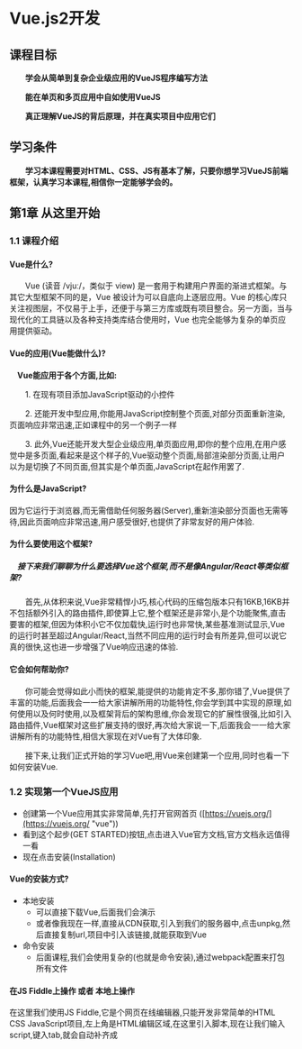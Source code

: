 # Vue.js2开发

## 课程目标

**&emsp;&emsp;学会从简单到复杂企业级应用的VueJS程序编写方法**

**&emsp;&emsp;能在单页和多页应用中自如使用VueJS**

**&emsp;&emsp;真正理解VueJS的背后原理，并在真实项目中应用它们**

## 学习条件

**&emsp;&emsp;学习本课程需要对HTML、CSS、JS有基本了解，只要你想学习VueJS前端框架，认真学习本课程,相信你一定能够学会的。**


## 第1章 从这里开始

### 1.1 课程介绍

#### Vue是什么?

&emsp;&emsp;Vue (读音 /vjuː/，类似于 view) 是一套用于构建用户界面的渐进式框架。与其它大型框架不同的是，Vue 被设计为可以自底向上逐层应用。Vue 的核心库只关注视图层，不仅易于上手，还便于与第三方库或既有项目整合。另一方面，当与现代化的工具链以及各种支持类库结合使用时，Vue 也完全能够为复杂的单页应用提供驱动。

#### Vue的应用(Vue能做什么)?

**&emsp;Vue能应用于各个方面,比如:**

&emsp;&emsp;1. 在现有项目添加JavaScript驱动的小控件

&emsp;&emsp;2. 还能开发中型应用,你能用JavaScript控制整个页面,对部分页面重新渲染,页面响应非常迅速,正如课程中的另一个例子一样

&emsp;&emsp;3. 此外,Vue还能开发大型企业级应用,单页面应用,即你的整个应用,在用户感觉中是多页面,看起来是这个样子的,Vue驱动整个页面,局部渲染部分页面,让用户以为是切换了不同页面,但其实是个单页面,JavaScript在起作用罢了.

#### 为什么是JavaScript?

因为它运行于浏览器,而无需借助任何服务器(Server),重新渲染部分页面也无需等待,因此页面响应非常迅速,用户感受很好,也提供了非常友好的用户体验.


#### 为什么要使用这个框架?

##### &emsp;接下来我们聊聊为什么要选择Vue这个框架,而不是像Angular/React等类似框架?

&emsp;&emsp;首先,从体积来说,Vue非常精悍小巧,核心代码的压缩包版本只有16KB,16KB并不包括额外引入的路由插件,即使算上它,整个框架还是非常小,是个功能聚焦,直击要害的框架,但因为体积小它不仅加载快,运行时也非常快,某些基准测试显示,Vue的运行时甚至超过Angular/React,当然不同应用的运行时会有所差异,但可以说它真的很快,这也进一步增强了Vue响应迅速的体验.


#### 它会如何帮助你?

&emsp;&emsp;你可能会觉得如此小而快的框架,能提供的功能肯定不多,那你错了,Vue提供了丰富的功能,后面我会一一给大家讲解所用的功能特性,你会学到其中实现的原理,如何使用以及何时使用,以及框架背后的架构思维,你会发现它的扩展性很强,比如引入路由插件,Vue框架对这些扩展支持的很好,再次给大家说一下,后面我会一一给大家讲解所有的功能特性,相信大家现在对Vue有了大体印象.

&emsp;&emsp;接下来,让我们正式开始的学习Vue吧,用Vue来创建第一个应用,同时也看一下如何安装Vue.


### 1.2 实现第一个VueJS应用

- 创建第一个Vue应用其实非常简单,先打开官网首页 ([https://vuejs.org/](https://vuejs.org/ "vue"))
- 看到这个起步(GET STARTED)按钮,点击进入Vue官方文档,官方文档永远值得一看
- 现在点击安装(Installation)

#### Vue的安装方式?

- 本地安装
	- 可以直接下载Vue,后面我们会演示
	- 或者像我现在一样,直接从CDN获取,引入到我们的服务器中,点击unpkg,然后直接复制url,项目中引入该链接,就能获取到Vue
- 命令安装
	- 后面课程,我们会使用复杂的(也就是命令安装),通过webpack配置来打包所有文件

#### 在JS Fiddle上操作 或者 本地上操作

在这里我们使用JS Fiddle,它是个网页在线编辑器,只能开发非常简单的HTML CSS JavaScript项目,左上角是HTML编辑区域,在这里引入脚本,现在让我们输入script,键入tab,就会自动补齐成<script>标签,然后在<script>标签里面添加src属性,直接插入刚才复制的链接:

	<script src="https://unpkg.com/vue@2.6.2/dist/vue.js"></script>

可以就保持这样,也可以删除版本信息:

	<script src="https://unpkg.com/vue/dist/vue.js"></script>

如果删除的话,从而自动获取最新版本,这样就成功的引入了vue,现在可以使用vue的所有特性.

#### 创建第一个Vue应用

现在我想添加一个内容为Hello World的段落:

	<script src="https://unpkg.com/vue/dist/vue.js"></script>

	<p>Hello World</p>

这么"打招呼"看起来很无趣,没有任何JavaScript参与.

我们要用Vue来输出Hello World:

HTML:
	
	<script src="https://unpkg.com/vue/dist/vue.js"></script>

	<p></p>

为此,来到左下角的JavaScript编辑区域,有了上面的Vue引入,现在可以使用Vue中的一个核心对象,`Vue对象`,用new关键词和Vue来创建一个实例,这个实例就是个Vue实例,这样创建的Vue实例,其核心在于能让你处处使用Vue特性,创建的Vue实例有个最重要的功能,控制自己的模板即HTML中的代码,这些代码会最终渲染到页面上,要让该实例实现该功能,需传参至构造函数,参数是个对象,其中有个非常重要的属性,`el`属性,这是Vue的保留属性,Vue会识别,`el`属性接受一个字符串,该字符串定义了Vue实例能控制的HTML片段.

JS:

	new Vue({
		el : ""
	})

这里的"控制"是指可以用Vue实例改变HTML内容,等下我们就会看到.

这里我想控制`<p>`标签这部分,用`<div>`标签把它包起来,输入`div#app`,在按`tab`键,会自动补齐成id为app的`<div>`标签,把段落移入`<div>`标签,

HTML:

	<script src="https://unpkg.com/vue/dist/vue.js"></script>

	<div id="app">
		<p></p>
	</div>	

现在可以通过app的id属性选择这个`<div>`元素,`el`的属性值写法类似CSS选择器,输入#app,就选择了样式id为app的元素,如果输入的是 .app,那就选择了样式类为app的第一个元素,现在我们就控制了这个div元素,也就是这个Vue实例的模板

JS:

	new Vue({
		el : "#app"
	});
	

要想有所输出,就需要数据,Vue有个专门的属性,`data`属性,也是个保留属性,它不是字符串,而是个对象,势力中需要的所有数据都存入其中:

JS:

	new Vue({
		el : "#app",
		data : {

		}
	});

比如说,我们需要一个title属性,属性值我们随便写,比如Hello World

JS:

	new Vue({
		el : "#app",
		data : {
			title : "Hello World"
		}
	})

我想在模板中输出这个,之前我直接写死在HTML中,现在这个模板能被Vue控制了,只要在模板中简单添加特殊的Vue语法,双大括号,开始...,结尾...

HTML:

	<script src="https://unpkg.com/vue/dist/vue.js"></script>

	<div id="app">
		<p>{{ title }}</p>
	</div>
	
在内部添加title即可,Vue会自动在data对象中查找,刚说过,data是保留属性,在data对象中找到title属性,然后输出到HTML中,按住Ctrl + Enter运行查看页面结果,就可以看到右边出现Hello World,这是因为Vue控制了这段HTML模板,从而把内容title输出到了页面,

### 1.3 扩展这个VueJS应用

上节课,我们已经创建并开始了第一个Vue应用,现在让我们稍微提高一点,并且在下面的课程中更加深入地学习它

现在,我需要添加一个`<input>`标签,键入input然后单击tab,JSFiddle就会给我自动补全,对于这个`<input>`标签,我想让用户输入一些信息,并且依此更新title,

HTML:

	<script src="https://unpkg.com/vue/dist/vue.js"></script>

	<div id="app">
		<input type="text">

		<p>{{ title }}</p>
	</div>	

这里我可以通过在`<input>`标签里添加一个Vue能够识别的命令来实现它,这个我们称之为 "指令(directive)",在这里我们需要的指令时v-on,

HTML:

	<script src="https://unpkg.com/vue/dist/vue.js"></script>

	<div id="app">
		<input type="text" v-on>

		<p>{{ title }}</p>
	</div>

这是一个Vue能够识别的特殊指令,在这里请大家留意,id为app元素里面的这部分内容是被Vue所控制的.

这个v-on指令是告诉Vue:"请监听某些事件",那么到底是哪一个事件?

这里要传入一个参数,此参数要被传入指令,传参可以用冒号之后接上事件的名称,每当输入内容,就会触发的input事件

HTML:

	<script src="https://unpkg.com/vue/dist/vue.js"></script>

	<div id="app">
		<input type="text" v-on:input="">

		<p>{{ title }}</p>
	</div>	

然后给它赋一个值,在双引号之间加上代码,此代码会在每次事件更新时执行.

我想在这里调用一个方法,调用一个方法非常简单,可以在这直接调用changeTitle,当然这个方法还不存在,所以让我们来创建它.

HTML:

创建方法非常简单,就像data一样,Vue实例同样也有一个保留属性,即methods,别担心,你将学习所有的保留属性名称,和它们是怎么工作的,methods是一个对象,我么可以在这里设置所有在Vue实例和模板中使用的方法,既然上面用了changeTitle,这里就用这个名来当作函数名,当然,这是一个函数,

JS:

	new Vue({
		el : "#app",
		data : {
			title : "Hello World"
		},
		methods : {
			changeTitle : function(){

			}
		}
	})

在这个函数中,我想改变title,这里需要注意一下,我不会写成data.something

JS:

	new Vue({
		el : "#app",
		data : {
			title : "Hello World"
		},
		methods : {
			changeTitle : function(){
				data.title = "learning vue.js"
			}
		}
	})

而是写this.title = 

JS:

	new Vue({
		el : "#app",
		data : {
			title : "Hello World"
		},
		methods : {
			changeTitle : function(){
				this.title = "learning vue.js"
			}
		} 
	})

this指代data对象,这看起来有一点奇怪,其实确实很奇怪,这是Vue在背后变的一些戏法,它自动的把所有data对象的属性,如title,代理到最顶层的Vue对象上,这就是为什么可以利用this来获取它,这个我们会在后面的课程讲到,现在最重要的是,你可以获得存储在data的所有属性,获取存储在methods的所有方法,你可以用this.name来访问它们,this.title能让我们访问这个的title.

现在我想用 用户的输入值来赋值,此外,多亏了原生JavaScript,它为我们自动创建了一个event对象,这与Vue无关,而是和原生JavaScript以及DOM的工作方式有关系,我获取了这个event对象

在本例中,event对象存储了target属性,即`<input>`标签,现在这个被JavaScript自动创建的event对象,被Vue自动的传入这个方法,那么我就可以获取它,命名为event,再一次强调,它是由JavaScript自动创建的,这里我可以 #  #直接写event,我们知道这个默认对象有一个target属性,并且我也知道这个target就是`<input>`标签,所以我们会有一个value属性存储用户输入的值.

JS:

	new Vue({
		el : "#app",
		data : {
			title : "Hello World"
		},
		methods : {
			changeTitle : function(event){
				this.title = event.target.value
			}
		}
	})

那么在这儿其实就完成了,再次Ctrl + Enter,就会看到输入框,如果输入一些东西,我们就看到title更新了.

这就是我们的第一个Vue应用,真的很酷,接下来,你可以根据这节课的内容,尝试在你本机上建立一个一样的例子,下节课我们将跟深入的学习vue

### 1.4 课程结构

![](https://i.imgur.com/wC8AGKb.jpg)

我们已经创建了第一个应用,希望你已经看到上手Vue是非常容易的,现在我们在课程的Getting Started,但是我们很快就会讲完,之后我们就会更加深入的学习VUE.

开始学习如何与DOM进行交互,如何以不同的方式输出数据,如何绑定到HTML属性,如何监听事件,以及更多更多,这些其实是这个课程的不同章节,你会对Vue如何工作,有一个非常深的理解,接着就是更加深入的Vue实例,它是你所创建和使用的每一个Vue应用中的核心对象,它是怎样工作的,遵循哪一个生命周期?以及怎么利用它?然后我们就要放弃第一部分使用的JSFiddle,我们会带领你学习更专业的工作流程,我们将会使用Vue命令行工具(CLI)来完成这些,但并不是Vue命令行工具做了所有的工作,它只是一个容易使用和提供快速上手模板的命令行工具,在这部分我们会讨论更多的细节,例如如何使用WebPack,准备好了这些专业的工作流后,我们会深入组件(Components),一个vue中非常重要的概念,用组件创建出完整的应用,可以创建包含模板以及业务逻辑的可复用控件,然后你可以在应用的不同地方使用它,它是真的很有用,这里有好几章内容有关于Vue基础概念,如何进行组件通信,然后是一些高级的理念,完成这些核心特性讲解后,然后我们会开始学习表单,我们如何处理用户输入,以及使用不同的表单元素,以及如何创建我们自己的表单控件.

之后我们会继续嘘唏指令(Directives)过滤器(Filters)以及混合(Mixins),我们会了解这些是什么?它们能为你做什么?怎么把它们应用到你的程序中?我们正变得越来越深入,接着我们就会学习动画(Animation)和过渡(Transitions),你想让你的应用变漂亮,那么我们会学习Vue是怎么轻松做到的,学习它是怎么支持动画,动态内容或者从一个组件切换到另一个,到此我们就真正的深入掌握了Vue,但我们仍然处在Vue的应用层面.

如果我们需要连接服务器并存储一些数据呢,我们当然可以这么做,我们会在这部分学习如何从Vue内部使用Http,接着是时候了解如果我们需要创建更大的应用呢,例如单页面应用(SPA),于是我们就需要路由(Routing),路由我们也有专门的一章来讲解,你将会学习路由将如何工作,如何设置路由?如何利用子路由?以及如何传参等等?这些属于SPA的范围,这样的应用其实需要了解一下状态管理,你会看到在更复杂的应用中管理状态,将很快变成一个问题,当然,我们也提供了解决方案,Vuex是一个非常棒的库,它让管理状态变的更容易,这样SPA部分就结束了.

接着我们就会学习部署,我们怎样才能把应用部署到服务器上,这听起来很棒,但对我们来说,这确实是一种深入学习它的方式,我们很快就会讲到.

下节课我们了解一下课程说明,它能让你在课程之外尽可能简单的取得进步,

### 1.5 课程说明

在接下来的课程中,我会详细介绍Vue所涉及的概念,但有时仍然不够,你不会一直看着我敲代码吧? 你肯定会想自己动手实践.

因此我在课程中设计了四个项目:

- 项目1: 基础 模板交互
- 项目2: 组件
- 项目3: 动画
- 项目4: 终极项目(包括路由,状态管理)

用来实践课程里面的各种新概念,以及知识点,所以这几个项目将穿插于课程中.

最终我们会开发一个单页面应用来结束这个课程,除此之外,我们还会在教学当中穿插一些小练习,让你巩固所学习的知识点,那一章涉及到的核心概念,结合项目和练习,你将面临很多编码挑战,它能让你独立实践教学当中的东西.

此外,每章节的代码我会上传到我的github上面,你可以直接下载源码来阅读,并且实践学习.

说了那么多,让我们看下如何在本地项目中安装Vue,如果你不想用第一章的JSFiddle,在本地项目中安装之后,我们就可以进入实战了

### 1.6 本地配置VueJS开发环境

在第一部分的核心课程中,我会使用JSFiddle,因为他能让我聚焦在我给你讲的东西上,你也比较容易跟上,也许你现在不想使用它,也许你想在一开始就用本地配置,不过后面确实有一个真正使用本地配置的项目.

但如果你想直接就用本地配置,也不是不可能,我们可以到Vue.js的安装页面([https://vuejs.org/v2/guide/installation.html](https://vuejs.org/v2/guide/installation.html)),在这儿你可以在下载在本地使用Vue.js,对于生产环境,你可以选择生产版本,但是对于开发环境,你应该用开发版本,它会给我们额外的警告和错误提示,你可以直接下载,然后存在某个文件夹,我把下载的vue.js文件放到当前目录里面.

接下来,在创建一个html文件,将vue.js文件通过`<script>`标签引入到当前html文件里面,就可以使用vue的所有功能特性了,这样你就可以在本地跟着我做,vue还有更加负责的配置,这个我们会在后面讲,有了这些,你就可以开始了,让我们开始更加深入的下一课吧.

## 第2章 通过VueJS来与DOM交互

### 2.1 本章介绍

欢迎来到本节课,从这里开始我们将真正深入Vue的世界,上一节课你已经见识过第一个Vue应用,学习了与HTML交互的基本方式,现在是时候真正了解到底发生了什么,并看一下Vue给我们提供的其他工具,我依然会使用JSFiddle来进行演示,如上节课所说,你可以使用你的本地配置,让我们真正深入Vue并开始学习它吧,

### 2.2 理解VueJS模板

回到JSFiddle,我们来学习一个全新的项目,

HTML:

	<script src="https://unpkg.com/vue/dist/vue.js"></script>

	<div id="app">
		<p>{{ title }}</p>
	</div>

JS:

	new Vue({
		el : "#app",
		data : {
			title : "Hello World"
		}
	})

你应该能看出来这个项目很简单,在这个`<p>`标签里面已经输出了一个标题,
就是Hello World,就和第一章一样,只不过文字不同,而且没有事件,还是挺简单的,因为我还是打算从这里的Vue实例和HTML代码之间的联系开始,我们提到过两者之间存在联系,但还有一件事件我需要强调一下,通过创建这个新的Vue实例,注意虽然没有把它存入一个变量内,Vue实例还是被创建了,通过创建这个Vue实例我们就建立了这一联系,Vue基于上面的HTML代码创建了一个模板,要特别注意理解的是Vue在运行时,并不直接使用我们写的HTML代码,实际运行的网页里面也没有我们写的这些命令,我们来看看就知道了,在开发者工具之中查看这个`<p>`标签,你看里面只有"Hello World",没有大括号也没有看到其他Vue相关的代码,没有隐藏的提示也没有魔法,什么都没有,Vue根据HTML代码创建的模板存储在内部,然后用这个模板创建真正渲染成DOM的HTML代码,理解这一机制很重要,因为它让我们可以这样使用模板,和其他我在这门课程里面将要讲的东西一样,我们写的HTML代码不是最后在浏览器里面运行的那一份,中间有一层Vue实例,把HTML代码转换成模板,然后渲染模板,比如像这里添加title等,然后输出最终用于渲染的HTML代码,可能你已经知道了这一机制,不过理解这一机制确实很重要,它让我们能像HTML里面写的这种代码,讲完了这一机制,下面我们将深入了解如何通过Vue模板与DOM交互,

### 2.3 VueJS的模板语法和实例

我们已经学过了如何输出Vue实例内data对象内存储的简单属性,注意Vue实例中存储在data属性内的数据,例如这里的title,可以像这样在模板里直接输出,不需要用this.title或者data.title来访问,data属性内的所有属性都可以这样直接访问:

HTML:

	<script src="https://unpkg.com/vue/dist/vue.js"></script>

	<div id="app">
		<p>{{ title }}</p>
	</div>

JS:

	new Vue({
		el : "#app",
		data : {
			title : "Hello World"
		}
	})

刚才讲的这点很重要,应该牢牢记住

### 2.4 访问Vue实例里的数据

### 2.5 属性绑定

### 2.6 理解和使用指令

### 2.7 用v-once禁止二次渲染

### 2.8 如何输出基础的HTML

### 2.9 作业1问题: 输出数据到模板

我们来练习使用模板语法输出数据,下面是我准备的几个习题,我快速的给大家过一遍题目,答案我们会在下一课程中给大家讲解.

- 第一个练习很简单,是为了正确掌握其中的核心机制,需要输出你的姓名和年龄.两者都应该作为属性保存在data内
	
JS:

	new Vue({
		name : "Your Name"
	})

姓名属性已经创建,需要添加年龄属性,内容可以改成你的真实姓名和年龄,在这里`<p>`标签里面输出,试试模板语法吧

- 第二题,在插值语法里,即在大括号中使用JavaScript表达式,输出你的年龄乘以三

- 第三题,仍是类似的练习,这次是调用函数,输出这个函数的返回值,函数返回0和1之间的一个随机数,加一个和Vue无关的附加题,把返回值改成1到100之间的随机数,如果你想练习一下数学和JavaScript

- 第四题,用谷歌搜索一张图片,让这个`<img>`标签显示搜到的图片,当然不能再`<img>`标签的src属性中直接添加链接文件,而是需要把超链接存到data里面,绑定到`<img>`标签的src属性.

- 第五题,用姓名预先填充这个输入框,这个属性下面已经有了,让这个输出框默认显示你的姓名

HTML:

	<div>
		<input type="text">
	</div>

JS:

	new Vue({
		el : "#exercise",
		data : {
			name : "Your Namw"
		}
	})
	
习题就到这里,下一课程我们会为大家讲解答案


### 2.10 作业1答案: 输出数据到模板

### 2.11 监听事件

### 2.12 从事件对象里获取事件数据

### 2.13 传递你自己的事件参数

### 2.14 用事件修饰符来修改事件

### 2.15 监听键盘事件

### 2.16 作业2问题: 事件

### 2.17 作业2答案: 事件

### 2.18 在模板中编写JS代码

### 2.19 使用双向绑定

### 2.20 用计算属性来响应改变

### 2.21 计算属性的替代: 观察改变

### 2.22 用缩写来节省事件

### 2.23 作业3问题: 响应式属性

### 2.24 作业3答案: 响应式属性

### 2.25 CSS类动态样式-基础

### 2.26 CSS动态类样式-使用对象

### 2.27 CSS动态类样式-使用命名

### 2.28 动态设置样式(不使用CSS类)

### 2.29 用数组语法设置元素样式

### 2.30 作业4问题: 样式设置

### 2.31 作业4答案: 样式设置

### 2.32 本章总结

## 第3章 使用条件和列表渲染

### 3.1 本章介绍

欢迎来到新的一章,我们已经详细了解Vue和DOM交互的基本方法,以及如何连接到DOM,如何使用模板,如何监听事件等等,现在我们可以学习更高级一点的概念,这就是条件和列表,比如在某些情况下,你只想展示网页的某个部分,我们提供了一些工具,可以轻松实现这些,如果要输出一个列表中的数据数组或者类似的,Vue也为你提供了一些工具.

接下来,就让我们来认真学习条件和列表吧.


### 3.2 用v-if来做条件渲染

今天我们来看一个全新的小项目,这个项目非常简单,

HTML:

	<script src="https://unpkg.com/vue/dist/vue.js"></script>

	<div id="app">
		<p>你能看见我!</p>
		<p>你也看见我了吗?</p>
	</div>

JS:

	new Vue({
		el : "#app",
		data : {
			show : true
		}
	})
	

Vue实例的data对象只有一个show属性,(模板中)`<div>`标签包含两个`<p>`标签,运行这段代码,可以看到这两句话:

	你能看见我!
	你也看见我了吗?

有了这两段文字,我们要通过条件来控制它们显示和隐藏,或者说控制元素在DOM中的添加和移除,你可能在以前的项目中遇到过类似的需求.

你不想总是显示模板中的全部内容,有时候只是想显示一条错误提示,比如像是表单里输入的错误内容等等,诸如此类的情况,只在特定情况下显示响应的信息或元素.

Vue提供了简单的方式去实现这种需求,接下来我们就去学习这些方式.

我要从v-if开始,这个指令可以写在任意元素上,

HTML:

	<script src="https://unpkg.com/vue/dist/vue.js"></script>

	<div id="app">
		<p v-if="">你能看见我!</p>
		<p>你也看见我了吗?</p>
	</div>

JS:

	new Vue({
		el : "#app",
		data : {
			show : true
		}
	})

v-if 就像上面这样写,我们可以将它跟某些条件或属性绑定,只要这个条件或属性最终转换为true或者false,这是很关键的

HTML:

	<script src="https://unpkg.com/vue/dist/vue.js"></script>

	<div id="app">
		<p v-if="show">你能看见我!</p>
		<p>你也看见我了吗?</p>
	</div>

JS:

	new Vue({
		el : "#app",
		data : {
			show : true
		}
	})

我们可以在这里绑定show,就像上面示例一样.show的初始值是true,再在下面加个`<button>`标签,写上Switch或者其他文本,再添加一个click事件的监听器,将show设为它相反的状态,如下所示:

HTML:

	<script src="https://unpkg.com/vue/dist/vue.js"></script>

	<div id="app">
		<p v-if="show">你能看见我!</p>
		<p>你也看见我了吗?</p>
		<button @click="show = !show">Switch</button>
	</div>

JS:

	new Vue({
		el : "#app",
		data : {
			show : true
		}
	})

进行保存,你可以看到我点击按钮后发生了什么,你会看到"你能看见我!"这行话消失,(再次点击)它又出现了,如果我们审查这个元素,你会看到`<p>`标签,这时候点击 "Switch", `<p>`标签完全消失了,只剩下一行注释,说明这个位置曾存在什么,但消失不见了,它不是隐藏了,也不是透明状态,二是消失了,理解下面这点是非常重要的,v-if向DOM中添加元素或者将其移除,不是隐藏元素,如果传的值是false,或是表达式结果为false,元素就会完全从DOM中删除.

v-if还可以"扩展",在下行再加个`<p>`标签,输出"现在你看到我了",这个标签加上v-else指令,v-else会和它前面最近的v-if关联,代码示例如下:

HTML:

	<script src="https://unpkg.com/vue/dist/vue.js"></script>

	<div id="app">
		<p v-if="show">你能看见我!</p>
		<p v-else>现在你看到我了!</p>		
		<p>你也看见我了吗?</p>
		<button @click="show = !show">Switch</button>
	</div>

JS:

	new Vue({
		el : "#app",
		data : {
			show : true
		}
	})

也就是上面这个,我们编译代码后,点击按钮,这两句话就会来回切换,v-if为false时,v-else条件就得以显示,这跟常规的if-else语句类似,这里不需要写为v-else-if,如果要对比多个条件,只需要在加一个v-if指令,v-if和v-else的组合是种快捷方式,用来轻松建立"如果-否则"这种关系,还要知道的时 v-if控制整个元素,包括它的子元素,如果在这个`<p>`标签里插一个元素,
比如一个`<span>`标签,v-if的控制同样有效,代码如下所示:

HTML:

	<script src="https://unpkg.com/vue/dist/vue.js"></script>

	<div id="app">
		<p v-if="show">你能看见我! <span>Hello</span></p>
		<p v-else>现在你看到我了!</p>		
		<p>你也看见我了吗?</p>
		<button @click="show = !show">Switch</button>
	</div>

JS:

	new Vue({
		el : "#app",
		data : {
			show : true
		}
	})

那么v-if的控制同样有效,所以整个元素都被删除了,v-if指令不会漏掉它的子元素,只要设定好了条件,元素整体就会被DOM添加或删除

### 3.3 替代v-if语法

这里还有一种方法,可以实现模块的添加和移除,在这添加一个`<template>`标签,这个时HTML5的标签,它在DOM中不会被渲染,也就是说`<template>`标签时看不到的,要是在`<template>`标签中,添加一个`<p>`标签,输入"在一个模板里面",代码如下所示:

HTML:

	<script src="https://unpkg.com/vue/dist/vue.js"></script>

	<div id="app">
		<p v-if="show">你能看见我! <span>Hello</span></p>
		<p v-else>现在你看到我了!</p>	
		<template>
			<p>在一个模板里面</p>
		</template>	
		<p>你也看见我了吗?</p>
		<button @click="show = !show">Switch</button>
	</div>

JS:

	new Vue({
		el : "#app",
		data : {
			show : true
		}
	})

再刷新渲染,但审查这个元素,你是看不到外层的`<template>`标签,没错吧,这就是`<template>`的作用,给`<template>`标签加上v-if指令后,我们也可以控制它的切换了,你可能会问这跟第一个版本有何不同,我们可以组合多个元素,比如在加个标题元素,输入"Heading",代码如下所示:

HTML:

	<script src="https://unpkg.com/vue/dist/vue.js"></script>

	<div id="app">
		<p v-if="show">你能看见我! <span>Hello</span></p>
		<p v-else>现在你看到我了!</p>	
		<template>
			<h1>Heading</h1>
			<p>在一个模板里面</p>
		</template>	
		<p>你也看见我了吗?</p>
		<button @click="show = !show">Switch</button>
	</div>

JS:

	new Vue({
		el : "#app",
		data : {
			show : true
		}
	})

注意看,这两个元素并没有相互嵌套,v-if只能加在一个元素上,或者同时加在多个元素上,比如只给`<h1>`标签加上v-if,代码如下所示:

HTML:

	<script src="https://unpkg.com/vue/dist/vue.js"></script>

	<div id="app">
		<p v-if="show">你能看见我! <span>Hello</span></p>
		<p v-else>现在你看到我了!</p>	
		<template>
			<h1 v-if>Heading</h1>
			<p>在一个模板里面</p>
		</template>	
		<p>你也看见我了吗?</p>
		<button @click="show = !show">Switch</button>
	</div>

JS:

	new Vue({
		el : "#app",
		data : {
			show : true
		}
	})

下面的`<p>`标签并不受它控制,因为`<p>`标签不再`<h1>`中,可以用最终不可见的`<template>`包裹住它们,把属于同一块的元素组合起来,再用v-if去控制,`<template>`可以用`<div>`替代,但`<div>`元素也许不是我们需要的,它会引入不必要的副作用,而`<template>`结合v-if,是个不错的选择,它可以组合多个需要同时显示或隐藏的元素,准确来说是元素的添加或移除,

### 3.4 不要用v-show解绑

说到展示和隐藏,Vue确实也有v-if的选项,v-if完全移除或添加元素到DOM,只是删除或添加它,并不会隐藏它,如果你想隐藏它或者不想隐藏它,你可以用v-show来做到,代码实例如下:

HTML:

	<script src="https://unpkg.com/vue/dist/vue.js"></script>

	<div id="app">
		<p v-if="show">你能看见我! <span>Hello</span></p>
		<p v-else>现在你看到我了!</p>	
		<template>
			<h1 v-if>Heading</h1>
			<p>在一个模板里面</p>
		</template>	
		<p v-show="show">你也看见我了吗?</p>
		<button @click="show = !show">Switch</button>
	</div>

JS:

	new Vue({
		el : "#app",
		data : {
			show : true
		}
	})

它和v-if语法相同,只是名字不同,所以v-show代替v-if更好,但是要知道点击切换,删除它,现在查看元素 "你也看见我了吗" 文本附加有v-show属性,在右边观察这个元素,就是这里的 "你也看见我了吗" 文本,如果我点击switch,它仍在哪里,但是它有了新的样式,"display:none",这就是它们的不同,这里并没有移除元素,它只是使用CSS隐藏了,也许这就是期望的处理,获取你不想删除元素,出于某种原因,你想在DOM中保留它,这样做就可以,如果你确认你不想删除它,使用v-show仅仅隐藏它,而不从DOM中删除它.

默认情况下是使用v-if,为什么呢?因为DOM当中的元素越少,应用的性能表现就越好,所以删除不需要的元素很有必要,但是在特殊情况下确实需要它,就使用v-show.

### 3.5 用v-for来渲染列表

欢迎回来,现在又是一个崭新的JSFiddle环境,这次的代码非常简洁,但其实代码里我已经准备好了要用的数据,代码示例如下:

HTML:

	<script src="https://unpkg.com/vue/dist/vue.js"></script>

	<div id="app">
		
	</div>

JS:

	new Vue({
		el : "#app",
		data : {
			ingredients : ["meat","fruit","cookies"],
			persons : [
				{name : "Max",age : 27, color : "red" },
				{name : "Anna", age : "unknow", color : "blue"}
			]
		}
	})

比如:ingredients 它是一个字符串数组,还有persons,也是数组,但却是对象数组.

我为什么要这样做?因为这里我有些数组,看来我们要和列表打交道了,研究如何输出列表,假如要输出ingredients这个列表.

在这里我们创建一个无序列表,其中列表项目为meat,fruit等,代码实例如下:

HTML:

	<script src="https://unpkg.com/vue/dist/vue.js"></script>

	<div id="app">
		<ul>
			<li></li>
		</ul>
	</div>

JS:

	new Vue({
		el : "#app",
		data : {
			ingredients : ["meat","fruit","cookies"],
			persons : [
				{name : "Vue",age:20,color:"red"},
				{name : "Yang",age:"unknow",color:"blue"}
			]
		}
	})

然而我不想写死在这里,首先因为它工作量很大,更重要的是我们的内容可能不是静态的,所以他可能会变,或者是可被用户修改,所以我们想用Vue输出这个列表,事实上这很容易,要想输出这样的列表,Vue里有v-for指令,最后一个我们还没有涉及到的指令,v-for允许我们遍历整个数组,像普通的for循环一样,复制v-for指令所在的元素,提取数组中的当前迭代元素,然后在模板里使用,我们看看如何做,代码示例如下:

HTML:

	<script src="https://unpkg.com/vue/dist/vue.js"></script>

	<div id="app">
		<ul>
			<li v-for="ingredient in ingredients">
				{{ingredients}}
			</li>
		</ul>
	</div>

JS:

	new Vue({
		el : "#app",
		data : {
			ingredients : ["meat","fruit","cookies"],
			persons : [
				{name : "Vue",age:20,color:"red"},
				{name : "Yang",age:"unknow",color:"blue"}
			]
		}
	})

这里我想循环ingredients,所以我就简单输入ingredient(这个是变量名),变量名随你取什么,然后是in ingredients,当然是指向data属性里的ingredients数组,只要属性是列表或可遍历的就可以,我取的ingredient这个变量名,Vue为我创建好这个变量,我可以在循环中使用,利用字符串插值输出具体内容,提示,你可以像使用别的属性一样使用它,所以也可以绑定到link的引用,在监听事件时,可以传参给函数调用,我可以用它就像用存放在Vue势力中别的属性一样,只不过我从来没有存储过它,但Vue为我动态创建了它,现在让我们运行一下,就能看到好看的列表了,效果示例如下:

运行后的效果:

	
	meat
	fruit
	cookies

仅仅几行代码,v-for指令就能遍历ingredients数组,输出到一个无序列表里面,


### 3.6 获取当前的下标

### 3.7 替代v-for语法

### 3.9 循环一组对象

### 3.10 循环一组数字列表

### 3.11 用v-for来跟踪对象

### 3.12 作业5问题: 条件和列表

### 3.13 作业5答案: 条件和列表

### 3.14 本章总结

## 第4章 第一个实训项目-怪物猎人

### 4.1 介绍和挑战

### 4.2 搭建工程

### 4.3 创建Vue实例以及给血槽加样式

### 4.4 根据条件来显示玩家操作

### 4.5 实现"开始游戏"方法

### 4.6 实现"攻击"方法

### 4.7 重构事件到! 更好的代码

### 4.8 实现"特殊攻击"方法

### 4.9 实现"疗愈"方法

### 4.10 完成操作按钮

### 4.11 创建操作日志

### 4.12 打印日志 (v-for)

### 4.13 完成日志功能

### 4.14 根据条件来调整日志样式

### 4.15 总结

## 第5章 理解VueJS实例

### 5.1 本章简介

### 5.2 关于vue实例的一些基础

### 5.3 使用多个Vue实例

### 5.4 从外部访问Vue实例

### 5.5 Vue是如何管理数据和方法

### 5.6 深入分析$el和$data

### 5.7 在你的模板中使用$refs

### 5.8 去哪里可以学到更多的Vue API

### 5.9 挂载一个模板

### 5.10 使用组件

### 5.11 一些模板的限制

### 5.12 Vue是怎样更新DOM的

### 5.13 Vue实例的生命周期

### 5.15 Vue实例生命周期实战

### 5.16 本章总结

## 第6章 使用WebPack和Vue命令进入真实的开发

### 6.1 本章介绍

### 6.2 为什么我们要有开发服务器

### 6.3 "开发流程"指的是什么?

### 6.4 使用Vue命令行来创建项目

### 6.5 Vue命令行安装以及创建一个新项目

### 6.6 WebPack模板目录结构概述

### 6.7 理解".vue"后缀的文件

### 6.8 理解vue文件中的对象

### 6.9 如何构建一个真正的可发布应用

### 6.10 本章总结

## 第7章 组件介绍

### 7.1 本章介绍

### 7.2 组件介绍

### 7.3 使用数据方法来向组件中保存数据

### 7.4 将组件注册到局部或全局

### 7.5 在App.vue文件中的根组件

### 7.6 创建一个组件

### 7.7 使用组件

### 7.8 作业6问题: 组件练习

### 7.9 作业6答案: 组件练习

### 7.10 采用更好的目录结构

### 7.11 怎样给组件标签命名 (选择器)

### 7.12 组件样式作用域

### 7.13 本章总结

## 第8章 组件之间的通信

### 8.1 本章介绍

### 8.2 通信存在的问题

### 8.3 使用Props来让父子组件通信

### 8.4 为Props命名

### 8.5 在子组件中使用Props

### 8.6 验证Props

### 8.7 使用自定义事件来让父子组件通信

### 8.8 理解单向数据流

### 8.9 使用回调函数来通信

### 8.10 在同级组件间通信

### 8.11 在一个事件总线中集中实现代码

### 8.12 作业7问题: 组件间通信

### 8.13 作业7答案: 组件间通信

### 8.14 本章总结

## 第9章 高级组件用法

### 9.1 本章介绍

### 9.2 创建本章工程

### 9.3 非最优的传递内容方案

### 9.4 使用插槽来传递内容

### 9.5 插槽内容是如何编译和风格化的

### 9.6 使用多个插槽 (命名插槽)

### 9.7 默认插槽和插槽的默认设置

### 9.8 关于插槽的总结

### 9.9 将多组件转换为动态组件

### 9.10 理解动态组件行为

### 9.11 让动态组件保活

### 9.12 动态组件声明周期钩子

### 9.13 作业8描述: 插槽和动态组件

### 9.14 作业8答案: 插槽和动态组件

### 9.15 本章总结

## 第10章 第二个实训项目-漂亮的句子

### 10.1 本章介绍

### 10.2 创建工程

### 10.3 应用初始化

### 10.4 创建Application组件

### 10.5 使用Props和插槽传递数据

### 10.6 允许用户使用NewQuote组件创建句子

### 10.7 使用自定义事件来添加引用

### 10.8 添加一个消息框

### 10.9 允许删除句子

### 10.10 通过进度条来控制句子

### 10.11 结语和状态管理

## 第11章 用表单处理用户输入

### 11.1 本章介绍

### 11.2 绑定表单input标签

### 11.3 分组数据和预填充输入

### 11.4 使用输入修饰符来修改用户输入

### 11.5 绑定textarea标签和保存换行符

### 11.6 使用复选框并将数据保存在数组中

### 11.7 使用单选按钮

### 11.8 使用select和option标签处理下拉菜单

### 11.9 v-model有什么用和如何创建自定义控件

### 11.10 创建自定义控件 (输入)

### 11.11 提交表单

### 11.12 作业9描述: 表单练习

### 11.13 作业9解答: 表单练习

### 11.14 本章总结

## 第12章 使用和创建指令

### 12.1 本章介绍

### 12.2 理解什么是指令

### 12.3 指令的工作原理-钩子函数

### 12.4 创建一个简单的指令

### 12.5 给自定义指令传值

### 12.6 给自定义指令传参

### 12.7 用修饰符来修改自定义指令

### 12.8 自定义指令总结

### 12.9 本地注册指令

### 12.10 同时使用多个修饰符

### 12.11 给指令传递多个复杂值

### 12.12 作业10指令 : 问题

### 12.13 作业10答案 : 指令

### 12.14 本章总结

## 第13章 使用过滤器和混入来优化程序

### 13.1 本章介绍

### 13.2 创建本地过滤器

### 13.3 全局过滤器以及如何串联多个多虑器

### 13.4 替代过滤器 : 计算属性

### 13.5 理解什么是混入 (Mixins)

### 13.6 创建和使用混入

### 13.7 怎样合并多个混入

### 13.8 创建一种特殊的全局混入

### 13.9 混入和作用域

### 13.10 作业11描述 : 过滤器和混入

### 13.11 作业11答案 : 过滤器和混入

### 13.12 本章总结

## 第14章 使用动画和过渡

### 14.1 本章介绍

### 14.2 理解什么是过渡?

### 14.3 为使用过渡来做代码准备

### 14.4 过渡的配置

### 14.5 为过渡分配css类

### 14.6 使用css过渡属性来创建

### 14.7 使用css动画属性来创建"滑动"过渡

### 14.8 混合过渡和动画两种属性

### 14.9 v-if和v-show动画

### 14.10 配置初始化(加载)动画

### 14.11 使用不同的css类名

### 14.12 使用动态命名和属性

### 14.13 多个元素间的过渡 (理论)

### 14.14 多个元素间的过渡 (实践)

### 14.15 监听过渡事件的钩子

### 14.16 理解什么是JS动画

### 14.17 从动画中去掉css

### 14.18 在JS中创建动画

### 14.19 让动态组件做动画

### 14.20 使用来做列表动画

### 14.21使用的准备

### 14.22 使用来让列表做动画

### 14.23 理解这个应用

### 14.24 创建这个应用

### 14.25 添加动画

### 14.26 本章总结

## 第15章 使用vue-resource来通过HTTP连接到服务器

### 15.1 本章介绍

### 15.2 配置:用vue-resource来访问HTTP

### 15.3 基于Firebase来创建应用和服务端

### 15.4 用POST方法给服务端发送数据

### 15.5 用GET请求来获取和转换数据

### 15.6 全局配置vue-resource

### 15.7 拦截请求

### 15.8 拦截响应

### 15.9 vue-resource里的resource从哪里来

### 15.10 创建自定义的资源

### 15.11 资源vs传统HTTP请求

### 15.12 理解URL模板

### 15.13 本章总结

## 第16章 VueJS应用中的路由概念

### 16.1 本章介绍

### 16.2 配置VueJS路由 (vue-router)

### 16.3 配置和加载路由

### 16.4 理解路由模式 (哈希vs历史)

### 16.5 路由链接导航

### 16.6 我在哪儿 ? 定义活动链接

### 16.7 通过代码导航 (强制导航)

### 16.8 配置路由参数

### 16.9 获取,使用路由参数

### 16.10 响应路由参数改动

### 16.11 配置子路由 (嵌套路由)

### 16.12 潜逃路由导航

### 16.13 更动态的配置路由链接

### 16.14 创建链接的更好方式 - 命名路由

### 16.15 使用查询参数

### 16.16 多路由视图 (命名路由视图)

### 16.16 重定向

### 16.17 配置 "Catch All"路由/通配符

### 16.18 路由动画过渡

### 16.19 传递Hash Fragment

### 16.20 控制卷屏行为

### 16.21 使用守卫来保护路由

### 16.22 使用"beforeEnter"守卫

### 16.23 使用"beforeLeave"守卫

### 16.24 路由懒加载

### 16.25 本章总结

## 第17章 用Vuex来更好的管理状态

### 17.1 本章介绍

### 17.2 为什么要用一个不同的状态管理机制

### 17.3 理解集中的状态

### 17.4 使用集中状态

### 17.5 为什么集中状态自身并不能解决问题

### 17.6 理解Getter

### 17.7 使用Getter

### 17.8 将Getter映射到属性

### 17.9 理解Mutation

### 17.10 使用Mutation

### 17.11 为什么Mutation要使用同步执行模式

### 17.12 Action怎么改进Mutation

### 17.13 使用Action

### 17.14 将Action映射到方法

### 17.15 Vuex总结

### 17.16 双向绑定 (v-model) 和 Vuex

### 17.17 改进的目录结构

### 17.18 模块化状态管理

### 17.19 使用分割的文件

### 17.20 使用名字空间来避免命名冲突问题

### 17.21 本章总结

## 第18章 最终实训项目-股票交易

### 18.1 项目介绍

### 18.2 项目配置和规划

### 18.3 创建第一个组件

### 18.4 配置项目路由

### 18.5 添加头部导航

### 18.6 规划下一步

### 18.7 创建股票组件

### 18.8 添加购买按钮

### 18.9  配置Vuex状态管理

### 18.10 为Vuex添加展示模块

### 18.11 实现展示用的股票

### 18.12 将展示模块连接到Vuex

### 18.13 修复一些Bug

### 18.14 显示资金

### 18.15 添加记名支票

### 18.16 使用过滤器让资金显示更好看

### 18.17 一天的结束 - 随机股票价格

### 18.18 路由过渡动画

### 18.19 保存和获取数据 - 添加下拉菜单

### 18.20 与Firebase一起配置vue-resource

### 18.21 保存数据 (PUT请求)

### 18.22 获取数据 (GET请求)

### 18.23 测试和修复Bug

### 18.24 项目总结

### 18.25 使用Vue开发工具调试Vuex

## 第19章 部署VueJS应用

### 19.1 项目介绍

### 19.2 部署准备

### 19.3 部署应用(使用亚马逊AWS S3)

## 第20章 课程总结

### 课程总结

## 第21章 使用Axios替代vue-resource

### 21.1 概述

### 21.2 本章介绍

### 21.3 工程配置

### 21.4 Axios配置

### 21.5 发送POST请求

### 21.6 发送GET请求

### 21.7 访问和使用响应数据

### 21.8 全局请求配置

### 21.9 使用拦截器

### 21.10 自定义Axios实例

### 21.11 总结

## 第22章 Vue应用中的鉴权

### 22.1 概述

### 22.2 本章介绍

### 22.3 单页应用中鉴权工作原理

### 22.4 工程配置

### 22.5 添加用户注册

### 22.6 添加用户登录

### 22.7 使用Vuex发送鉴权请求

### 22.8 在Vuex中保存鉴权数据

### 22.9 通过Vuex访问其他资源

### 22.10 向后台发送Token

### 22.11 路由保护 (Auth Guard)

### 22.12 基于鉴权状态来更新UI状态

### 22.13 添加用户登出功能

### 22.14 添加自动登出功能

### 22.15 添加自动登录功能

### 22.16 总结

## 第23章 表单输入验证

### 23.1 概述

### 23.2 本章介绍

### 23.3 安装Vuelidate

### 23.4 添加验证器

### 23.5 验证时添加UI反馈

### 23.6 控制错误输入的显示风格

### 23.7 更多的验证器

### 23.8 验证密码

### 23.9 使用必填验证器

### 23.10 验证数组

### 23.11 控制表单提交按钮

### 23.12 创建自定义验证器

### 23.13 异步验证器

### 23.14 本章总结
